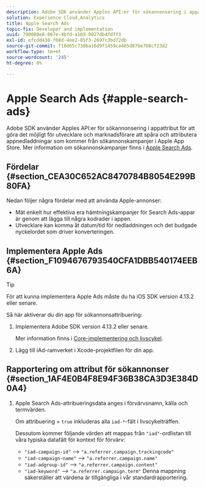 ```yaml
---
description: Adobe SDK använder Apples API:er för sökannonsering i appattribut för att göra det möjligt för utvecklare och marknadsförare att spåra och attributera appnedladdningar som kommer från sökannonskampanjer i Apple App Store.
solution: Experience Cloud,Analytics
title: Apple Search Ads
topic-fix: Developer and implementation
uuid: 790080e8-067e-4bfd-a169-0027db4fdff3
exl-id: efcdd430-f08d-4ee2-85f3-2697c3bd72db
source-git-commit: f18d65c738ba16d9f1459ca485d87be708cf23d2
workflow-type: tm+mt
source-wordcount: '245'
ht-degree: 0%

---
```


# Apple Search Ads {#apple-search-ads}

Adobe SDK använder Apples API:er för sökannonsering i appattribut för att göra det möjligt för utvecklare och marknadsförare att spåra och attributera appnedladdningar som kommer från sökannonskampanjer i Apple App Store. Mer information om sökannonskampanjer finns i [Apple Search Ads](https://searchads.apple.com).

## Fördelar {#section_CEA30C652AC8470784B8054E299B80FA}

Nedan följer några fördelar med att använda Apple-annonser:

* Mät enkelt hur effektiva era hämtningskampanjer för Search Ads-appar är genom att lägga till några kodrader i appen.
* Utvecklare kan komma åt datum/tid för nedladdningen och det budgade nyckelordet som driver konverteringen.

## Implementera Apple Ads {#section_F1094676793540CFA1DBB540174EEB6A}

>[!TIP]
>
>För att kunna implementera Apple Ads måste du ha iOS SDK version 4.13.2 eller senare.

Så här aktiverar du din app för sökannonsattribuering:

1. Implementera Adobe SDK version 4.13.2 eller senare.

   Mer information finns i [Core-implementering och livscykel](/help/ios/getting-started/dev-qs.md).

1. Lägg till iAd-ramverket i Xcode-projektfilen för din app.

## Rapportering om attribut för sökannonser {#section_1AF4E0B4F8E94F36B38CA3D3E384D0A4}

1. Apple Search Ads-attribueringsdata anges i förvärvsnamn, källa och termvärden.

   Om attribuering = `true` inkluderas alla `iad-*`-fält i livscykelträffen.

   Dessutom kommer följande värden att mappas från `"iad"`-ordlistan till våra typiska datafält för kontext för förvärv:

   * `"iad-campaign-id"` --> `"a.referrer.campaign.trackingcode"`
   * `"iad-campaign-name"` —>  `"a.referrer.campaign.name"`
   * `"iad-adgroup-id"` —>  `"a.referrer.campaign.content"`
   * `"iad-keyword"` —>  `"a.referrer.campaign.term"`
   Denna mappning säkerställer att värdena är tillgängliga i vår standardrapportering.
